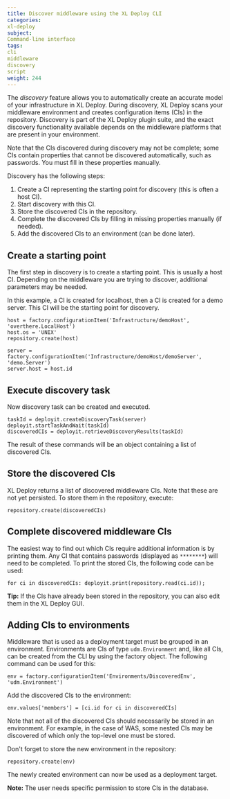 ```yaml
---
title: Discover middleware using the XL Deploy CLI
categories:
xl-deploy
subject:
Command-line interface
tags:
cli
middleware
discovery
script
weight: 244
---
```


The _discovery_ feature allows you to automatically create an accurate model of your infrastructure in XL Deploy. During discovery, XL Deploy scans your middleware environment and creates configuration items (CIs) in the repository. Discovery is part of the XL Deploy plugin suite, and the exact discovery functionality available depends on the middleware platforms that are present in your environment.

Note that the CIs discovered during discovery may not be complete; some CIs contain properties that cannot be discovered automatically, such as passwords. You must fill in these properties manually.

Discovery has the following steps:

1. Create a CI representing the starting point for discovery (this is often a host CI).
2. Start discovery with this CI.
3. Store the discovered CIs in the repository.
4. Complete the discovered CIs by filling in missing properties manually (if needed).
5. Add the discovered CIs to an environment (can be done later).

## Create a starting point

The first step in discovery is to create a starting point. This is usually a host CI. Depending on the middleware you are trying to discover, additional parameters may be needed.

In this example, a CI is created for localhost, then a CI is created for a demo server. This CI will be the starting point for discovery.

    host = factory.configurationItem('Infrastructure/demoHost', 'overthere.LocalHost')
    host.os = 'UNIX'
    repository.create(host)

    server = factory.configurationItem('Infrastructure/demoHost/demoServer', 'demo.Server')
    server.host = host.id

## Execute discovery task

Now discovery task can be created and executed.

	taskId = deployit.createDiscoveryTask(server)
	deployit.startTaskAndWait(taskId)
	discoveredCIs = deployit.retrieveDiscoveryResults(taskId)

The result of these commands will be an object containing a list of discovered CIs.

## Store the discovered CIs

XL Deploy returns a list of discovered middleware CIs. Note that these are not yet persisted. To store them in the repository, execute:

	repository.create(discoveredCIs)

## Complete discovered middleware CIs

The easiest way to find out which CIs require additional information is by printing them. Any CI that contains passwords (displayed as `********`) will need to be completed. To print the stored CIs, the following code can be used:

	for ci in discoveredCIs: deployit.print(repository.read(ci.id));

**Tip:** If the CIs have already been stored in the repository, you can also edit them in the XL Deploy GUI.

## Adding CIs to environments

Middleware that is used as a deployment target must be grouped in an environment. Environments are CIs of type `udm.Environment` and, like all CIs, can be created from the CLI by using the factory object. The following command can be used for this:

	env = factory.configurationItem('Environments/DiscoveredEnv', 'udm.Environment')

Add the discovered CIs to the environment:

	env.values['members'] = [ci.id for ci in discoveredCIs]

Note that not all of the discovered CIs should necessarily be stored in an environment. For example, in the case of WAS, some nested CIs may be discovered of which only the top-level one must be stored.

Don't forget to store the new environment in the repository:

	repository.create(env)

The newly created environment can now be used as a deployment target.

**Note:** The user needs specific permission to store CIs in the database.
